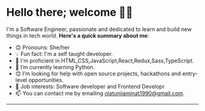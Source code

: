 # Hello there; welcome 👋🏾


I'm a Software Engineer, passionate and dedicated to learn and build new things in tech world.
**Here's a quick summary about me**:

- 😊 Pronouns: She/her
- 💡 Fun fact: I'm  a self taught developer.
- 🌱 I'm proficient in HTML,CSS,JavaScript,React,Redux,Sass,TypeScript.
- 🌱 I’m currently learning Python.
- 😊 I’m looking for help with open source projects, hackathons and entry-level opportunities.
- 💼 Job interests: Software developer and Frontend Developr
- 📫 You can contact me by emailing olatunjiaminat1990@gmail.com.

---

